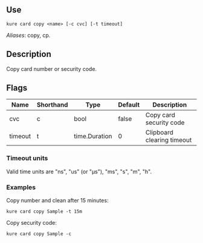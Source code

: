 ## Use 

`kure card copy <name> [-c cvc] [-t timeout]`

*Aliases*: copy, cp.

## Description

Copy card number or security code.

## Flags

|  Name     | Shorthand |     Type      |    Default    |         Description           |
|-----------|-----------|---------------|---------------|-------------------------------|
| cvc       | c         | bool          | false         | Copy card security code       |
| timeout   | t         | time.Duration | 0             | Clipboard clearing timeout    |

### Timeout units

Valid time units are "ns", "us" (or "µs"), "ms", "s", "m", "h".

### Examples

Copy number and clean after 15 minutes:
```
kure card copy Sample -t 15m
```

Copy security code:
```
kure card copy Sample -c
```